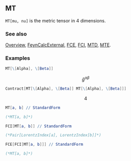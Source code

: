## MT

`MT[mu, nu]` is the metric tensor in $4$ dimensions.

### See also

[Overview](Extra/FeynCalc.md), [FeynCalcExternal](FeynCalcExternal.md), [FCE](FCE.md), [FCI](FCI.md), [MTD](MTD.md), [MTE](MTE.md).

### Examples

```mathematica
MT[\[Alpha], \[Beta]]
```

$$\bar{g}^{\alpha \beta }$$

```mathematica
Contract[MT[\[Alpha], \[Beta]] MT[\[Alpha], \[Beta]]]
```

$$4$$

```mathematica
MT[a, b] // StandardForm

(*MT[a, b]*)
```

```mathematica
FCI[MT[a, b]] // StandardForm

(*Pair[LorentzIndex[a], LorentzIndex[b]]*)
```

```mathematica
FCE[FCI[MT[a, b]]] // StandardForm

(*MT[a, b]*)
```